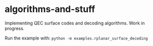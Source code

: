 # algorithms-and-stuff

Implementing QEC surface codes and decoding algorithms.
Work in progress.

Run the example with:
```python -m examples.rplanar_surface_decoding```